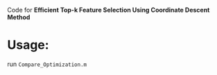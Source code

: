 Code for **Efficient Top-k Feature Selection Using Coordinate Descent Method**

# Usage:

run `Compare_Optimization.m`

